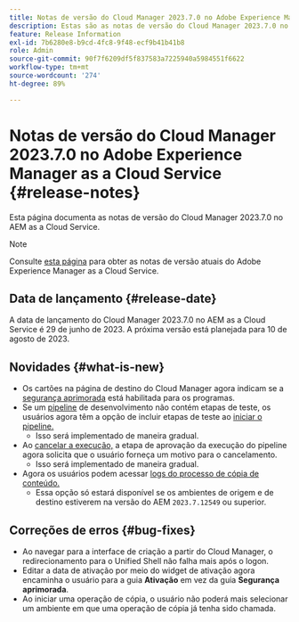 ```yaml
---
title: Notas de versão do Cloud Manager 2023.7.0 no Adobe Experience Manager as a Cloud Service
description: Estas são as notas de versão do Cloud Manager 2023.7.0 no AEM as a Cloud Service.
feature: Release Information
exl-id: 7b6280e8-b9cd-4fc8-9f48-ecf9b41b41b8
role: Admin
source-git-commit: 90f7f6209df5f837583a7225940a5984551f6622
workflow-type: tm+mt
source-wordcount: '274'
ht-degree: 89%

---
```


# Notas de versão do Cloud Manager 2023.7.0 no Adobe Experience Manager as a Cloud Service {#release-notes}

Esta página documenta as notas de versão do Cloud Manager 2023.7.0 no AEM as a Cloud Service.

>[!NOTE]
>
>Consulte [esta página](/help/release-notes/release-notes-cloud/release-notes-current.md) para obter as notas de versão atuais do Adobe Experience Manager as a Cloud Service.

## Data de lançamento {#release-date}

A data de lançamento do Cloud Manager 2023.7.0 no AEM as a Cloud Service é 29 de junho de 2023. A próxima versão está planejada para 10 de agosto de 2023.

## Novidades {#what-is-new}

* Os cartões na página de destino do Cloud Manager agora indicam se a [segurança aprimorada](/help/implementing/cloud-manager/getting-access-to-aem-in-cloud/creating-production-programs.md) está habilitada para os programas.
* Se um [pipeline](/help/implementing/cloud-manager/configuring-pipelines/introduction-ci-cd-pipelines.md) de desenvolvimento não contém etapas de teste, os usuários agora têm a opção de incluir etapas de teste ao [iniciar o pipeline.](/help/implementing/cloud-manager/configuring-pipelines/managing-pipelines.md#running-pipelines)
   * Isso será implementado de maneira gradual.
* Ao [cancelar a execução,](/help/implementing/cloud-manager/configuring-pipelines/managing-pipelines.md#view-details) a etapa de aprovação da execução do pipeline agora solicita que o usuário forneça um motivo para o cancelamento.
   * Isso será implementado de maneira gradual.
* Agora os usuários podem acessar [logs do processo de cópia de conteúdo.](/help/implementing/developing/tools/content-copy.md#accessing-logs)
   * Essa opção só estará disponível se os ambientes de origem e de destino estiverem na versão do AEM `2023.7.12549` ou superior.

## Correções de erros {#bug-fixes}

* Ao navegar para a interface de criação a partir do Cloud Manager, o redirecionamento para o Unified Shell não falha mais após o logon.
* Editar a data de ativação por meio do widget de ativação agora encaminha o usuário para a guia **Ativação** em vez da guia **Segurança aprimorada**.
* Ao iniciar uma operação de cópia, o usuário não poderá mais selecionar um ambiente em que uma operação de cópia já tenha sido chamada.
